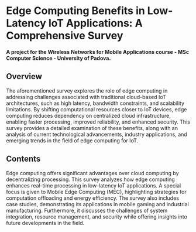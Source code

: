 # Edge Computing Benefits in Low-Latency IoT Applications: A Comprehensive Survey

**A project for the Wireless Networks for Mobile Applications course - MSc Computer Science - University of Padova.**

## Overview

The aforementioned survey explores the role of edge computing in addressing challenges associated with traditional cloud-based IoT architectures, such as high latency, bandwidth constraints, and scalability limitations. By shifting computational resources closer to IoT devices, edge computing reduces dependency on centralized cloud infrastructure, enabling faster processing, improved reliability, and enhanced security. This survey provides a detailed examination of these benefits, along with an analysis of current technological advancements, industry applications, and emerging trends in the field of edge computing for IoT.

## Contents

Edge computing offers significant advantages over cloud computing by decentralizing processing. This survey analyzes how edge computing enhances real-time processing in low-latency IoT applications. A special focus is given to Mobile Edge Computing (MEC), highlighting strategies for computation offloading and energy efficiency. The survey also includes case studies, demonstrating its applications in mobile gaming and industrial manufacturing. Furthermore, it discusses the challenges of system integration, resource management, and security while offering insights into future developments in the field.